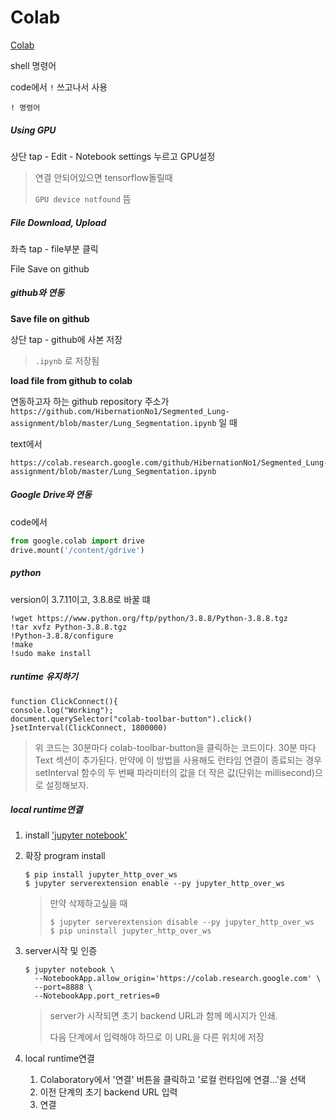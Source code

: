 # Colab

[Colab](https://colab.research.google.com/notebooks/)



shell 명령어

code에서 `!` 쓰고나서 사용

```
! 명령어
```



##### Using GPU

상단 tap - Edit - Notebook settings 누르고 GPU설정

> 연결 안되어있으면 tensorflow돌릴때
>
> `GPU device notfound` 뜸



##### File Download, Upload

좌측 tap - file부분 클릭



File Save on github

##### github와 연동

**Save file on github**

상단 tap - github에 사본 저장

>  `.ipynb` 로 저장됨



**load file from github to colab**

연동하고자 하는 github repository 주소가 `https://github.com/HibernationNo1/Segmented_Lung-assignment/blob/master/Lung_Segmentation.ipynb` 일 때

text에서

```
https://colab.research.google.com/github/HibernationNo1/Segmented_Lung-assignment/blob/master/Lung_Segmentation.ipynb
```



##### Google Drive와 연동

code에서

```python
from google.colab import drive
drive.mount('/content/gdrive')
```



##### python

version이 3.7.11이고, 3.8.8로 바꿀 떄

```shell
!wget https://www.python.org/ftp/python/3.8.8/Python-3.8.8.tgz
!tar xvfz Python-3.8.8.tgz
!Python-3.8.8/configure
!make
!sudo make install
```



##### runtime 유지하기

```
function ClickConnect(){
console.log("Working"); 
document.querySelector("colab-toolbar-button").click() 
}setInterval(ClickConnect, 1800000)
```

> 위 코드는 30분마다 colab-toolbar-button을 클릭하는 코드이다. 30분 마다 Text 섹션이 추가된다. 만약에 이 방법을 사용해도 런타임 연결이 종료되는 경우 setInterval 함수의 두 번째 파라미터의 값을 더 작은 값(단위는 millisecond)으로 설정해보자.





##### local runtime연결

1. install ['jupyter notebook'](https://jupyter.org/install)

2. 확장 program install 

   ```
   $ pip install jupyter_http_over_ws
   $ jupyter serverextension enable --py jupyter_http_over_ws
   ```

   > 만약 삭제하고싶을 때
   >
   > ```
   > $ jupyter serverextension disable --py jupyter_http_over_ws
   > $ pip uninstall jupyter_http_over_ws
   > ```
   >
   > 

3. server시작 및 인증

   ```
   $ jupyter notebook \
     --NotebookApp.allow_origin='https://colab.research.google.com' \
     --port=8888 \
     --NotebookApp.port_retries=0
   ```

   > server가 시작되면 초기 backend URL과 함께 메시지가 인쇄. 
   >
   > 다음 단계에서 입력해야 하므로 이 URL을 다른 위치에 저장

4. local runtime연결

   1. Colaboratory에서 '연결' 버튼을 클릭하고 '로컬 런타임에 연결...'을 선택
   2. 이전 단계의 초기 backend URL 입력
   3. 연결

   ```
   ```

   
